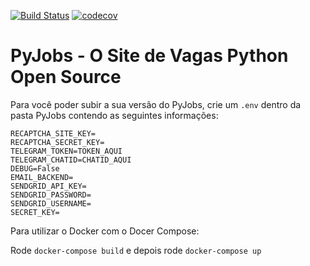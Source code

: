 [![Build Status](https://circleci.com/gh/vmesel/PyJobs.svg?branch=master)](https://circleci.com/gh/vmesel/PyJobs)
[![codecov](https://codecov.io/gh/ikaromn/PyJobs/branch/master/graph/badge.svg)](https://codecov.io/gh/ikaromn/PyJobs)


# PyJobs - O Site de Vagas Python Open Source


Para você poder subir a sua versão do PyJobs, crie um `.env` dentro da pasta PyJobs contendo as seguintes informações:

```
RECAPTCHA_SITE_KEY=
RECAPTCHA_SECRET_KEY=
TELEGRAM_TOKEN=TOKEN_AQUI
TELEGRAM_CHATID=CHATID_AQUI
DEBUG=False
EMAIL_BACKEND=
SENDGRID_API_KEY=
SENDGRID_PASSWORD=
SENDGRID_USERNAME=
SECRET_KEY=
```

Para utilizar o Docker com o Docer Compose:

Rode `docker-compose build` e depois rode `docker-compose up`

